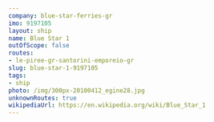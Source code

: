 ```yaml
---
company: blue-star-ferries-gr
imo: 9197105
layout: ship
name: Blue Star 1
outOfScope: false
routes:
- le-piree-gr-santorini-emporeio-gr
slug: blue-star-1-9197105
tags:
- ship
photo: /img/300px-20100412_egine28.jpg
unknownRoutes: true
wikipediaUrl: https://en.wikipedia.org/wiki/Blue_Star_1
---
```

